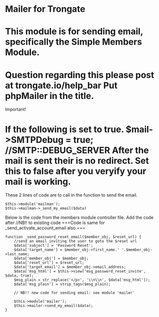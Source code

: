 Mailer for Trongate
====================

This module is for sending email, specifically 
the Simple Members Module.
=========================================

Question regarding this please post at trongate.io/help_bar
Put phpMailer in the title.
=========================================

Important!

If the following is set to true.
$mail->SMTPDebug = true; //SMTP::DEBUG_SERVER
After the mail is sent their is no redirect.
Set this to false after you veryify your mail is working.
==========================================
These 2 lines of code are to call in the function to send the email.

    $this->module('mailman');
    $this->mailman->_send_my_email($data)


Below is the code from the members module controller file.
Add the code after //NB!! to existing code
===Code is same for _send_activate_account_email also.===

    function _send_password_reset_email($member_obj, $reset_url) {
        //send an email inviting the user to goto the $reset url
        $data['subject'] = 'Password Reset';
        $data['target_name'] = $member_obj->first_name.' '.$member_obj->last_name;
        $data['member_obj'] = $member_obj;
        $data['reset_url'] = $reset_url;
        $data['target_email'] = $member_obj->email_address;
        $data['msg_html'] = $this->view('msg_password_reset_invite', $data, true);
        $msg_plain = str_replace('</p>', '\\n\\n', $data['msg_html']);
        $data['msg_plain'] = strip_tags($msg_plain);

        // NB!! new code for sending email: see module 'mailer' 
        
        $this->module('mailer');
        $this->mailer->send_my_email($data);
    }

